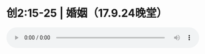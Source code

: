# 创2:15-25 | 婚姻（17.9.24晚堂）

<audio style="width: 100%;" preload="false" controls controlslist="nodownload"><source src="//file.simai.life/audio/mp3/old/12163.mp3" type="audio/mpeg">Your browser does not support the audio element.</audio>



